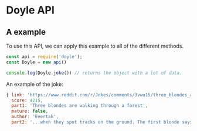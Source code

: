 # Doyle API
## A example
To use this API, we can apply this example to all of the different methods.

```js
const api = require('doyle');
const Doyle = new api()

console.log(Doyle.joke()) // returns the object with a lot of data.
```

An example of the joke:
```js
{ link: 'https://www.reddit.com/r/Jokes/comments/3vwu15/three_blondes_are_walking_through_a_forest/',
  score: 4215,
  part1: 'Three blondes are walking through a forest',
  mature: false,
  author: 'Evertak',
  part2: '...when they spot tracks on the ground. The first blonde says: "Look, those are deer tracks."   The second blonde looks at them and says: "No you\'re wrong, those tracks obviously belong to wolves."   The third blonde thinks for a minute and says: "You\'re both wrong, these are hog tracks, I\'m sure."   They were still arguing when the train hit them.' }
```

